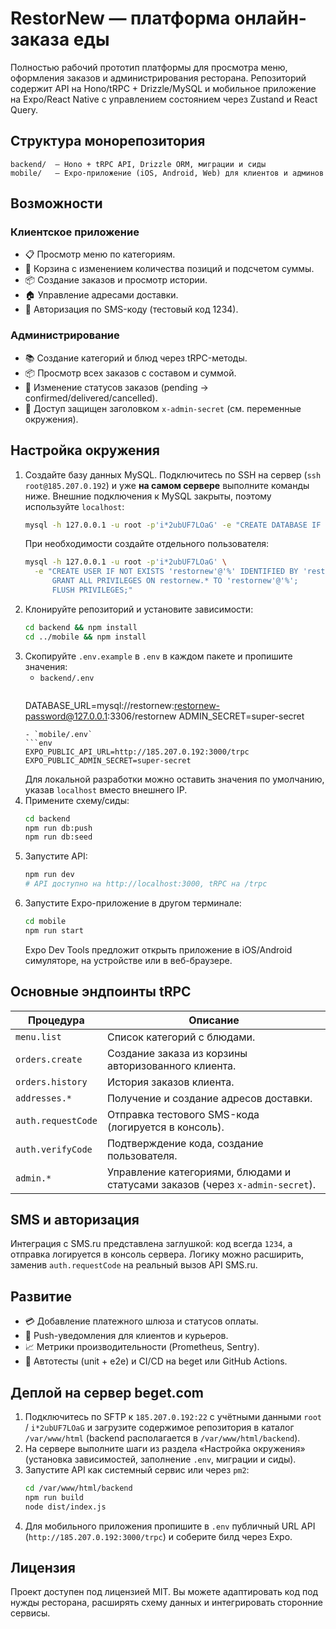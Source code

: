 # RestorNew — платформа онлайн-заказа еды

Полностью рабочий прототип платформы для просмотра меню, оформления заказов и администрирования ресторана. Репозиторий содержит API на Hono/tRPC + Drizzle/MySQL и мобильное приложение на Expo/React Native с управлением состоянием через Zustand и React Query.

## Структура монорепозитория

```
backend/  — Hono + tRPC API, Drizzle ORM, миграции и сиды
mobile/   — Expo-приложение (iOS, Android, Web) для клиентов и админов
```

## Возможности

### Клиентское приложение
- 📋 Просмотр меню по категориям.
- 🛒 Корзина с изменением количества позиций и подсчетом суммы.
- 📦 Создание заказов и просмотр истории.
- 🏠 Управление адресами доставки.
- 🔐 Авторизация по SMS-коду (тестовый код 1234).

### Администрирование
- 📚 Создание категорий и блюд через tRPC-методы.
- 📦 Просмотр всех заказов с составом и суммой.
- 🔁 Изменение статусов заказов (pending → confirmed/delivered/cancelled).
- 🔑 Доступ защищен заголовком `x-admin-secret` (см. переменные окружения).

## Настройка окружения

1. Создайте базу данных MySQL. Подключитесь по SSH на сервер (`ssh root@185.207.0.192`) и уже **на самом сервере** выполните команды ниже. Внешние подключения к MySQL закрыты, поэтому используйте `localhost`:
   ```bash
   mysql -h 127.0.0.1 -u root -p'i*2ubUF7LOaG' -e "CREATE DATABASE IF NOT EXISTS restornew CHARACTER SET utf8mb4 COLLATE utf8mb4_unicode_ci;"
   ```
   При необходимости создайте отдельного пользователя:
   ```bash
   mysql -h 127.0.0.1 -u root -p'i*2ubUF7LOaG' \
     -e "CREATE USER IF NOT EXISTS 'restornew'@'%' IDENTIFIED BY 'restornew-password';
         GRANT ALL PRIVILEGES ON restornew.* TO 'restornew'@'%';
         FLUSH PRIVILEGES;"
   ```
2. Клонируйте репозиторий и установите зависимости:
   ```bash
   cd backend && npm install
   cd ../mobile && npm install
   ```
3. Скопируйте `.env.example` в `.env` в каждом пакете и пропишите значения:
   - `backend/.env`
     ```env
    DATABASE_URL=mysql://restornew:restornew-password@127.0.0.1:3306/restornew
     ADMIN_SECRET=super-secret
     ```
   - `mobile/.env`
     ```env
     EXPO_PUBLIC_API_URL=http://185.207.0.192:3000/trpc
     EXPO_PUBLIC_ADMIN_SECRET=super-secret
     ```
   Для локальной разработки можно оставить значения по умолчанию, указав `localhost` вместо внешнего IP.
4. Примените схему/сиды:
   ```bash
   cd backend
   npm run db:push
   npm run db:seed
   ```
5. Запустите API:
   ```bash
   npm run dev
   # API доступно на http://localhost:3000, tRPC на /trpc
   ```
6. Запустите Expo-приложение в другом терминале:
   ```bash
   cd mobile
   npm run start
   ```
   Expo Dev Tools предложит открыть приложение в iOS/Android симуляторе, на устройстве или в веб-браузере.

## Основные эндпоинты tRPC

| Процедура | Описание |
|-----------|----------|
| `menu.list` | Список категорий с блюдами. |
| `orders.create` | Создание заказа из корзины авторизованного клиента. |
| `orders.history` | История заказов клиента. |
| `addresses.*` | Получение и создание адресов доставки. |
| `auth.requestCode` | Отправка тестового SMS-кода (логируется в консоль). |
| `auth.verifyCode` | Подтверждение кода, создание пользователя. |
| `admin.*` | Управление категориями, блюдами и статусами заказов (через `x-admin-secret`). |

## SMS и авторизация

Интеграция с SMS.ru представлена заглушкой: код всегда `1234`, а отправка логируется в консоль сервера. Логику можно расширить, заменив `auth.requestCode` на реальный вызов API SMS.ru.

## Развитие

- 💳 Добавление платежного шлюза и статусов оплаты.
- 🔔 Push-уведомления для клиентов и курьеров.
- 📈 Метрики производительности (Prometheus, Sentry).
- 🧪 Автотесты (unit + e2e) и CI/CD на beget или GitHub Actions.

## Деплой на сервер beget.com

1. Подключитесь по SFTP к `185.207.0.192:22` с учётными данными `root` / `i*2ubUF7LOaG` и загрузите содержимое репозитория в каталог `/var/www/html` (backend располагается в `/var/www/html/backend`).
2. На сервере выполните шаги из раздела «Настройка окружения» (установка зависимостей, заполнение `.env`, миграции и сиды).
3. Запустите API как системный сервис или через `pm2`:
   ```bash
   cd /var/www/html/backend
   npm run build
   node dist/index.js
   ```
4. Для мобильного приложения пропишите в `.env` публичный URL API (`http://185.207.0.192:3000/trpc`) и соберите билд через Expo.

## Лицензия

Проект доступен под лицензией MIT. Вы можете адаптировать код под нужды ресторана, расширять схему данных и интегрировать сторонние сервисы.
